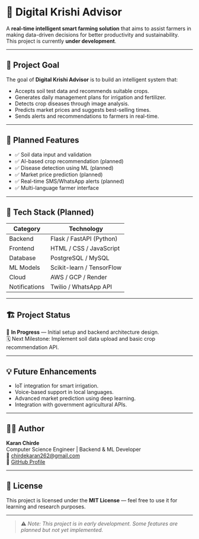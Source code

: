 # 🌾 Digital Krishi Advisor

A **real-time intelligent smart farming solution** that aims to assist farmers in making data-driven decisions for better productivity and sustainability.  
This project is currently **under development**.

---

## 🚀 Project Goal

The goal of **Digital Krishi Advisor** is to build an intelligent system that:
- Accepts soil test data and recommends suitable crops.  
- Generates daily management plans for irrigation and fertilizer.  
- Detects crop diseases through image analysis.  
- Predicts market prices and suggests best-selling times.  
- Sends alerts and recommendations to farmers in real-time.

---

## 🧩 Planned Features

- ✅ Soil data input and validation  
- ✅ AI-based crop recommendation (planned)  
- ✅ Disease detection using ML (planned)  
- ✅ Market price prediction (planned)  
- ✅ Real-time SMS/WhatsApp alerts (planned)  
- ✅ Multi-language farmer interface  

---

## 🧠 Tech Stack (Planned)

| Category | Technology |
|-----------|-------------|
| Backend | Flask / FastAPI (Python) |
| Frontend | HTML / CSS / JavaScript |
| Database | PostgreSQL / MySQL |
| ML Models | Scikit-learn / TensorFlow |
| Cloud | AWS / GCP / Render |
| Notifications | Twilio / WhatsApp API |

---

## 🏗️ Project Status

🚧 **In Progress** — Initial setup and backend architecture design.  
🗓️ Next Milestone: Implement soil data upload and basic crop recommendation API.

---

## 💡 Future Enhancements

- IoT integration for smart irrigation.  
- Voice-based support in local languages.  
- Advanced market prediction using deep learning.  
- Integration with government agricultural APIs.

---

## 👨‍💻 Author

**Karan Chirde**  
Computer Science Engineer | Backend & ML Developer  
📧 [chirdekaran262@gmail.com](mailto:chirdekaran262@gmail.com)  
🔗 [GitHub Profile](https://github.com/chirdekaran262)

---

## 📜 License

This project is licensed under the **MIT License** — feel free to use it for learning and research purposes.

---

> ⚠️ *Note: This project is in early development. Some features are planned but not yet implemented.*
